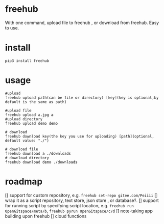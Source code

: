 # freehub
With one command, upload file to freehub , or download from freehub. Easy to use.

# install
```shell script
pip3 install freehub
``` 

# usage
```shell script
#upload
freehub upload path(can be file or directory) [key](key is optional,by default is the same as path)
 
#upload file
freehub upload a.jpg a 
#upload directory
freehub upload demo demo

# download
freehub download key(the key you use for uploading) [path](optional, default value: "./")

# download file
freehub download a ./downloads
# download directory
freehub download demo ./downloads
```

# roadmap
[] support for custom repository, e.g. `freehub set-repo gitee.com/Peiiii`
[] wrap it as a script repository, text store, json store , or database?.
[] support for running script by specifying script location, e.g. `freehub run OpenGitspace/meta/b`, `freehub pyrun OpenGitspace/c/d`
[] note-taking app building upon freehub
[] cloud functions